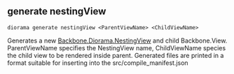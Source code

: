 ## generate nestingView

    diorama generate nestingView <ParentViewName> <ChildViewName>

Generates a new
[Backbone.Diorama.NestingView](https://github.com/th3james/BackboneDiorama/blob/master/src/lib/diorama_nesting_view.md)
and child Backbone.View. ParentViewName specifies the NestingView name,
ChildViewName species the child view to be rendered inside parent.
Generated files are printed in a format suitable for inserting into the
src/compile_manifest.json
